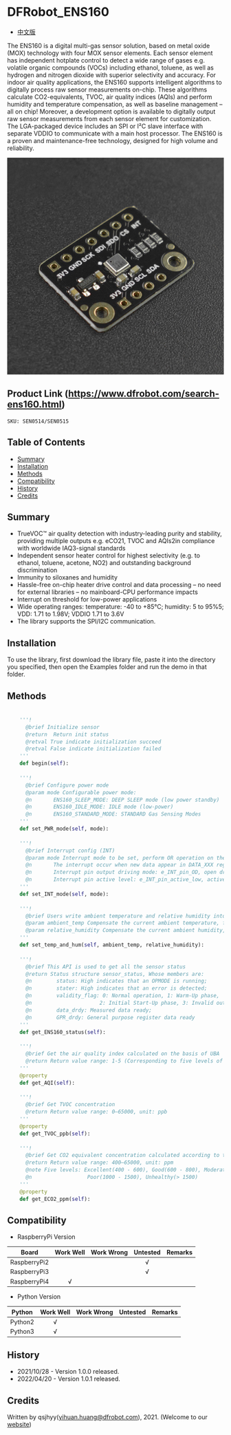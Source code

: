 # DFRobot_ENS160
* [中文版](./README_CN.md)

The ENS160 is a digital multi-gas sensor solution, based on metal oxide (MOX) technology 
with four MOX sensor elements. Each sensor element has independent hotplate control to 
detect a wide range of gases e.g. volatile organic compounds (VOCs) including ethanol, 
toluene, as well as hydrogen and nitrogen dioxide with superior selectivity and accuracy.
For indoor air quality applications, the ENS160 supports intelligent algorithms to digitally 
process raw sensor measurements on-chip. These algorithms calculate CO2-equivalents, 
TVOC, air quality indices (AQIs) and perform humidity and temperature compensation, as 
well as baseline management – all on chip! Moreover, a development option is available 
to digitally output raw sensor measurements from each sensor element for customization. 
The LGA-packaged device includes an SPI or I²C slave interface with separate VDDIO to 
communicate with a main host processor. The ENS160 is a proven and maintenance-free 
technology, designed for high volume and reliability.

![产品实物图](../../resources/images/ENS160.png)


## Product Link (https://www.dfrobot.com/search-ens160.html)
    SKU: SEN0514/SEN0515


## Table of Contents

* [Summary](#summary)
* [Installation](#installation)
* [Methods](#methods)
* [Compatibility](#compatibility)
* [History](#history)
* [Credits](#credits)


## Summary

* TrueVOC™ air quality detection with industry-leading purity and stability, providing multiple outputs e.g. eCO21, TVOC and AQIs2in compliance with worldwide IAQ3-signal standards
* Independent sensor heater control for highest selectivity (e.g. to ethanol, toluene, acetone, NO2) and outstanding background discrimination
* Immunity to siloxanes and humidity
* Hassle-free on-chip heater drive control and data processing – no need for external libraries – no mainboard-CPU performance impacts
* Interrupt on threshold for low-power applications
* Wide operating ranges: temperature: -40 to +85°C; humidity: 5 to 95%5; VDD: 1.71 to 1.98V; VDDIO 1.71 to 3.6V
* The library supports the SPI/I2C communication.


## Installation

To use the library, first download the library file, paste it into the directory you specified, then open the Examples folder and run the demo in that folder.


## Methods

```python

    '''!
      @brief Initialize sensor
      @return  Return init status
      @retval True indicate initialization succeed
      @retval False indicate initialization failed
    '''
    def begin(self):

    '''!
      @brief Configure power mode
      @param mode Configurable power mode:
      @n       ENS160_SLEEP_MODE: DEEP SLEEP mode (low power standby)
      @n       ENS160_IDLE_MODE: IDLE mode (low-power)
      @n       ENS160_STANDARD_MODE: STANDARD Gas Sensing Modes
    '''
    def set_PWR_mode(self, mode):

    '''!
      @brief Interrupt config (INT)
      @param mode Interrupt mode to be set, perform OR operation on the following to get mode:
      @n       The interrupt occur when new data appear in DATA_XXX register (can get new measured data): e_INT_mode_DIS, disable interrupt; e_INT_mode_EN, enable interrupt
      @n       Interrupt pin output driving mode: e_INT_pin_OD, open drain; e_INT_pin_PP, push pull
      @n       Interrupt pin active level: e_INT_pin_active_low, active low; e_INT_pin_active_high, active high
    '''
    def set_INT_mode(self, mode):

    '''!
      @brief Users write ambient temperature and relative humidity into ENS160 for calibration and compensation of the measured gas data.
      @param ambient_temp Compensate the current ambient temperature, float type, unit: C
      @param relative_humidity Compensate the current ambient humidity, float type, unit: %rH
    '''
    def set_temp_and_hum(self, ambient_temp, relative_humidity):

    '''!
      @brief This API is used to get all the sensor status
      @return Status structure sensor_status, Whose members are:
      @n        status: High indicates that an OPMODE is running;
      @n        stater: High indicates that an error is detected;
      @n        validity_flag: 0: Normal operation, 1: Warm-Up phase, 
      @n                      2: Initial Start-Up phase, 3: Invalid output;
      @n        data_drdy: Measured data ready;
      @n        GPR_drdy: General purpose register data ready
    '''
    def get_ENS160_status(self):

    '''!
      @brief Get the air quality index calculated on the basis of UBA
      @return Return value range: 1-5 (Corresponding to five levels of Excellent, Good, Moderate, Poor and Unhealthy respectively)
    '''
    @property
    def get_AQI(self):

    '''!
      @brief Get TVOC concentration
      @return Return value range: 0–65000, unit: ppb
    '''
    @property
    def get_TVOC_ppb(self):

    '''!
      @brief Get CO2 equivalent concentration calculated according to the detected data of VOCs and hydrogen (eCO2 – Equivalent CO2)
      @return Return value range: 400–65000, unit: ppm
      @note Five levels: Excellent(400 - 600), Good(600 - 800), Moderate(800 - 1000), 
      @n                  Poor(1000 - 1500), Unhealthy(> 1500)
    '''
    @property
    def get_ECO2_ppm(self):

```


## Compatibility

* RaspberryPi Version

| Board        | Work Well | Work Wrong | Untested | Remarks |
| ------------ | :-------: | :--------: | :------: | ------- |
| RaspberryPi2 |           |            |    √     |         |
| RaspberryPi3 |           |            |    √     |         |
| RaspberryPi4 |     √     |            |          |         |

* Python Version

| Python  | Work Well | Work Wrong | Untested | Remarks |
| ------- | :-------: | :--------: | :------: | ------- |
| Python2 |     √     |            |          |         |
| Python3 |     √     |            |          |         |


## History

- 2021/10/28 - Version 1.0.0 released.
- 2022/04/20 - Version 1.0.1 released.


## Credits

Written by qsjhyy(yihuan.huang@dfrobot.com), 2021. (Welcome to our [website](https://www.dfrobot.com/))

